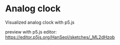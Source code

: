 # Analog clock
Visualized analog clock with p5.js

preview with p5.js editor: https://editor.p5js.org/HanSeol/sketches/_ML2dHzob
